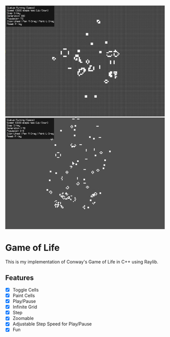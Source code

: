 ![Screenshot_1](http://github.com/vs-123/game-of-life/blob/main/demo/ss1.png?raw=true)
![Screenshot_2](http://github.com/vs-123/game-of-life/blob/main/demo/ss2.png?raw=true)

# Game of Life
This is my implementation of Conway's Game of Life in C++ using Raylib.

## Features
- [x] Toggle Cells
- [x] Paint Cells
- [x] Play/Pause
- [x] Infinite Grid
- [x] Step
- [x] Zoomable
- [x] Adjustable Step Speed for Play/Pause
- [x] Fun
